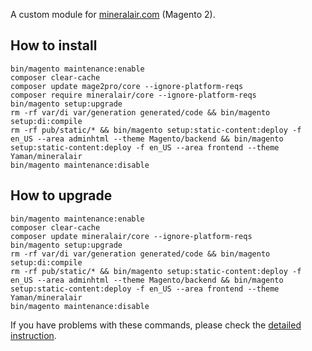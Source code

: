 A custom module for [mineralair.com](https://mineralair.com) (Magento 2).

## How to install
```
bin/magento maintenance:enable
composer clear-cache
composer update mage2pro/core --ignore-platform-reqs 
composer require mineralair/core --ignore-platform-reqs
bin/magento setup:upgrade
rm -rf var/di var/generation generated/code && bin/magento setup:di:compile
rm -rf pub/static/* && bin/magento setup:static-content:deploy -f en_US --area adminhtml --theme Magento/backend && bin/magento setup:static-content:deploy -f en_US --area frontend --theme Yaman/mineralair
bin/magento maintenance:disable
```

## How to upgrade
```
bin/magento maintenance:enable
composer clear-cache
composer update mineralair/core --ignore-platform-reqs
bin/magento setup:upgrade
rm -rf var/di var/generation generated/code && bin/magento setup:di:compile
rm -rf pub/static/* && bin/magento setup:static-content:deploy -f en_US --area adminhtml --theme Magento/backend && bin/magento setup:static-content:deploy -f en_US --area frontend --theme Yaman/mineralair
bin/magento maintenance:disable
```

If you have problems with these commands, please check the [detailed instruction](https://mage2.pro/t/263).
